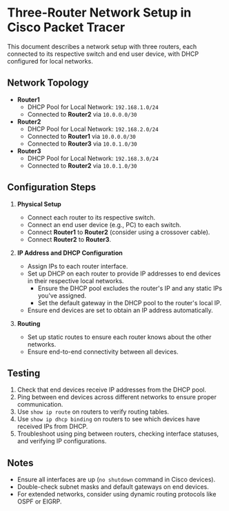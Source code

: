 # Three-Router Network Setup in Cisco Packet Tracer

This document describes a network setup with three routers, each connected to its respective switch and end user device, with DHCP configured for local networks.

## Network Topology

- **Router1**
  - DHCP Pool for Local Network: `192.168.1.0/24`
  - Connected to **Router2** via `10.0.0.0/30`
- **Router2**
  - DHCP Pool for Local Network: `192.168.2.0/24`
  - Connected to **Router1** via `10.0.0.0/30`
  - Connected to **Router3** via `10.0.1.0/30`
- **Router3**
  - DHCP Pool for Local Network: `192.168.3.0/24`
  - Connected to **Router2** via `10.0.1.0/30`

## Configuration Steps

1. **Physical Setup**
   - Connect each router to its respective switch.
   - Connect an end user device (e.g., PC) to each switch.
   - Connect **Router1** to **Router2** (consider using a crossover cable).
   - Connect **Router2** to **Router3**.

2. **IP Address and DHCP Configuration**
   - Assign IPs to each router interface.
   - Set up DHCP on each router to provide IP addresses to end devices in their respective local networks.
     - Ensure the DHCP pool excludes the router's IP and any static IPs you've assigned.
     - Set the default gateway in the DHCP pool to the router's local IP.
   - Ensure end devices are set to obtain an IP address automatically.

3. **Routing**
   - Set up static routes to ensure each router knows about the other networks.
   - Ensure end-to-end connectivity between all devices.

## Testing

1. Check that end devices receive IP addresses from the DHCP pool.
2. Ping between end devices across different networks to ensure proper communication.
3. Use `show ip route` on routers to verify routing tables.
4. Use `show ip dhcp binding` on routers to see which devices have received IPs from DHCP.
5. Troubleshoot using ping between routers, checking interface statuses, and verifying IP configurations.

## Notes

- Ensure all interfaces are up (`no shutdown` command in Cisco devices).
- Double-check subnet masks and default gateways on end devices.
- For extended networks, consider using dynamic routing protocols like OSPF or EIGRP.

